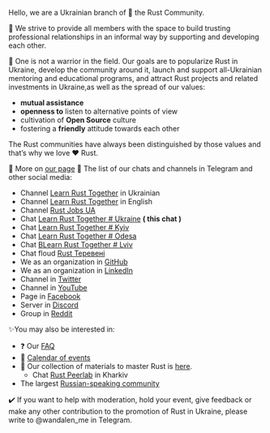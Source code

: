 Hello, we are a Ukrainian branch of 🦀 the Rust Community.

🏁 We strive to provide all members with the space to build trusting professional relationships in an informal way by supporting and developing each other.

🤝 One is not a warrior in the field. Our goals are to popularize Rust in Ukraine, develop the community around it, launch and support all-Ukrainian mentoring and educational programs, and attract Rust projects and related investments in Ukraine,as well as the spread of our values:

- **mutual assistance**
- **openness to** listen to alternative points of view
- cultivation of **Open Source** culture
- fostering a **friendly** attitude towards each other

The Rust communities have always been distinguished by those values and that’s why we love ❤️ Rust.

📃 More on [our page](https://github.com/rust-lang-ua/learn_rust_together)
💬 The list of our chats and channels in Telegram and other social media:

- Channel [Learn Rust Together](https://t.me/learn_rust_ukr) in Ukrainian
- Channel [Learn Rust Together](https://t.me/learn_rust) in English
- Channel [Rust Jobs UA](https://t.me/rust_jobs_ua)
- Chat [Learn Rust Together # Ukraine](https://t.me/rustlang_ua) **( this chat )**
- Chat [Learn Rust Together # Kyiv](https://t.me/learn_rust_together_kyiv) 
- Chat [Learn Rust Together # Odesa](https://t.me/learn_rust_together_odesa)
- Chat [ВLearn Rust Together # Lviv](https://t.me/learn_rust_together_lviv)
- Chat floud [Rust Теревені](https://t.me/rust_tereveni)
- We as an organization in [GitHub](https://github.com/rust-lang-ua)
- We as an organization in [LinkedIn](https://www.linkedin.com/company/learn-together-pro)
- Channel in [Twitter](https://twitter.com/LearnTogetherP)
- Channel in [YouTube](https://www.youtube.com/channel/UCmkAFUu2MVOX8ly0LjB6TMA)
- Page in [Facebook](https://www.facebook.com/learntogetherpro) 
- Server in [Discord](https://discord.com/invite/JVCZfTVf5A)  
- Group in [Reddit](https://www.reddit.com/r/rustlang_ua)

✨You may also be interested in:

- ❓ Our [FAQ](https://t.me/rustlang_ua/7046)
- 📅 [Calendar of events](https://t.me/rustlang_ua/2350) 
- 📖 Our collection of materials to master Rust is [here](https://github.com/rust-lang-ua/learn_rust_together/blob/master/learn.md).
  - Chat [Rust Peerlab](https://t.me/peerlab_kharkiv_rust) in Kharkiv
- The largest [Russian-speaking community](https://t.me/rustlang_ru)

✔️ If you want to help with moderation, hold your event, give feedback or make any other contribution to the promotion of Rust in Ukraine, please write to @wandalen_me in Telegram.

